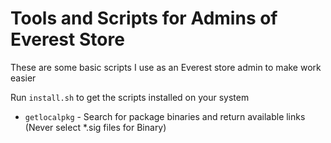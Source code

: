 # Tools and Scripts for Admins of Everest Store

These are some basic scripts I use as an Everest store admin to make work easier

Run `install.sh` to get the scripts installed on your system

- `getlocalpkg` - Search for package binaries and return available links (Never select *.sig files for Binary)